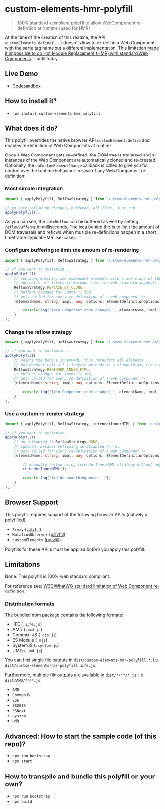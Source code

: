 # custom-elements-hmr-polyfill
> 100% standard-compliant polyfill to allow WebComponent re-definition at runtime (used for HMR) 

At the time of the creation of this readme, the API `customElements.define(...)` doesn't allow to re-define a Web Component with the same tag name but a different implementation. This limitation [made it impossible to do Hot Module Replacement (HMR) with standard Web Components](https://github.com/w3c/webcomponents/issues/829). - until today. 

## Live Demo

- [Codesandbox](https://codesandbox.io/s/custom-elements-hmr-polyfill-4vd3o)

## How to install it?

- `npm install custom-elements-hmr-polyfill`

## What does it do?

This polyfill overrides the native browser API `customElement.define` and enables re-definition of Web Components at runtime.

Once a Web Component gets re-defined, the DOM tree is traversed and all instances of the Web Component are automatically cloned and re-created. Optionally, the  `onCustomElementChange` callback is called to give you full control over the runtime behaviour in case of any Web Component re-definition:

### Most simple integration

```ts
import { applyPolyfill, ReflowStrategy } from 'custom-elements-hmr-polyfill';

// to auto-reflow on changes, buffered, all 250ms, just run
applyPolyfill();
```

As you can see, the `autoReflow` can be buffered as well by setting `reflowBufferMs` in milliseconds. 
The idea behind this is to limit the amount of DOM traversals and reflows when multiple re-definitions happen in a short timeframe (typical HMR use-case).

### Configure buffering to limit the amount of re-rendering

```ts
import { applyPolyfill, ReflowStrategy } from 'custom-elements-hmr-polyfill';

// if you want to customize...
applyPolyfill(
    // replaces matching web component elements with a new clone of the previous element
    // and calls all lifecycle methods like the web standard suggests (default)
    ReflowStrategy.REPLACE_BY_CLONE,
    /* buffers changes for 500ms */ 500, 
    /* gets called for every re-definition of a web component */
    (elementName: string, impl: any, options: ElementDefinitionOptions) => {

        console.log('[Web Component code change] ', elementName, impl, options);
    }    
);
```
### Change the reflow strategy

```ts
import { applyPolyfill, ReflowStrategy } from 'custom-elements-hmr-polyfill';

// if you want to customize...
applyPolyfill(
    // resets the body's innerHTML, thus rerenders all elements
    // but doesn't call all lifecycle methods in a standard way (less calls)
    ReflowStrategy.RERENDER_INNER_HTML,
    /* buffers changes for 100ms */ 100, 
    /* gets called for every re-definition of a web component */
    (elementName: string, impl: any, options: ElementDefinitionOptions) => {

        console.log('[Web Component code change] ', elementName, impl, options);
    }    
);
```

### Use a custom re-render strategy

```ts
import { applyPolyfill, ReflowStrategy, rerenderInnerHTML } from 'custom-elements-hmr-polyfill';

// if you want to customize...
applyPolyfill(
    /* no reflowing */ ReflowStrategy.NONE,
    /* ignored, because reflowing is disabled */ -1, 
    /* gets called for every re-definition of a web component */
    (elementName: string, impl: any, options: ElementDefinitionOptions) => {

        // manually reflow using rerenderInnerHTML strategy without any buffering
        rerenderInnerHTML();

        console.log('And do something more...');
    }    
);
```

## Browser Support

This polyfill requires support of the following browser API's (natively or polyfilled).
- `Proxy` ([polyfill](https://github.com/GoogleChrome/proxy-polyfill))
- `MutationObserver` ([polyfill](https://github.com/megawac/MutationObserver.js/tree/master))
- `customElements` ([polyfill](https://github.com/webcomponents/polyfills/tree/master/packages/webcomponentsjs))

Polyfills for these API's must be applied *before* you apply this polyfill.

## Limitations

None. This polyfill is 100% web standard compliant. 

For reference see: [W3C/WhatWG standard limitation of Web Component re-definition](https://github.com/w3c/webcomponents/issues/829).

### Distribution formats

The bundled npm package contains the following formats:
- IIFE (`.iife.js`)
- AMD (`.amd.js`)
- Common JS (`.cjs.js`)
- ES Module (`.mjs`)
- SystemJS (`.system.js`)
- UMD (`.umd.js`)

You can find single file outputs in `dist/custom-elements-hmr-polyfill.*`, i.e. `dist/custom-elements-hmr-polyfill.iife.js`.

Furthermore, multiple file outputs are available in `dist/*/**/*.js`. i.e. `dist/AMD/**/*.js`.
- `AMD`
- `CommonJS`
- `ES6`
- `ES2015`
- `ESNext`
- `System`
- `UMD`

## Advanced: How to start the sample code (of this repo)?

- `npm run bootstrap`
- `npm start`

## How to transpile and bundle this polyfill on your own?

- `npm run bootstrap`
- `npm build`